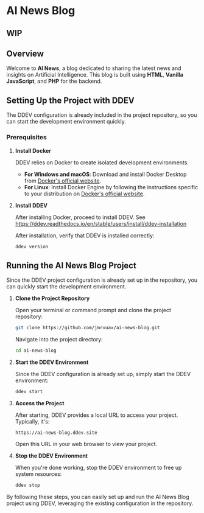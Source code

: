 
# AI News Blog

## WIP

## Overview

Welcome to **AI News**, a blog dedicated to sharing the latest news and insights on Artificial Intelligence. This blog is built using **HTML**, **Vanilla JavaScript**, and **PHP** for the backend.

## Setting Up the Project with DDEV

The DDEV configuration is already included in the project repository, so you can start the development environment quickly.

### Prerequisites

1. **Install Docker**

   DDEV relies on Docker to create isolated development environments.

   - **For Windows and macOS**: Download and install Docker Desktop from [Docker's official website](https://docs.docker.com/get-docker/).
   - **For Linux**: Install Docker Engine by following the instructions specific to your distribution on [Docker's official website](https://docs.docker.com/engine/install/).

2. **Install DDEV**

   After installing Docker, proceed to install DDEV. See https://ddev.readthedocs.io/en/stable/users/install/ddev-installation 

   After installation, verify that DDEV is installed correctly:

   ```bash
   ddev version
   ```

## Running the AI News Blog Project

Since the DDEV project configuration is already set up in the repository, you can quickly start the development environment.

1. **Clone the Project Repository**

   Open your terminal or command prompt and clone the project repository:

   ```bash
   git clone https://github.com/jmrvuax/ai-news-blog.git
   ```

   Navigate into the project directory:

   ```bash
   cd ai-news-blog
   ```

2. **Start the DDEV Environment**

   Since the DDEV configuration is already set up, simply start the DDEV environment:

   ```bash
   ddev start
   ```

3. **Access the Project**

   After starting, DDEV provides a local URL to access your project. Typically, it's:

   ```
   https://ai-news-blog.ddev.site
   ```

   Open this URL in your web browser to view your project.

4. **Stop the DDEV Environment**

   When you're done working, stop the DDEV environment to free up system resources:

   ```bash
   ddev stop
   ```

By following these steps, you can easily set up and run the AI News Blog project using DDEV, leveraging the existing configuration in the repository.
